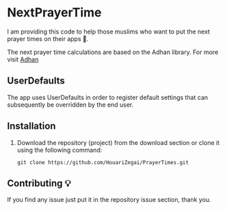 # NextPrayerTime

I am providing this code to help those muslims who want to put the next prayer times on their apps 🕌.

The next prayer time calculations are based on the Adhan library.
For more visit [Adhan](https://github.com/batoulapps/adhan-swift)

## UserDefaults

The app uses UserDefaults in order to register default settings that can subsequently be overridden by the end user.

## Installation
1. Download the repository (project) from the download section or clone it using the following command:
   ```shell
   git clone https://github.com/HouariZegai/PrayerTimes.git
   ```


## Contributing 💡
If you find any issue just put it in the repository issue section, thank you.

